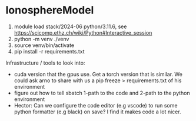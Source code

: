 # IonosphereModel
1.  module load stack/2024-06 python/3.11.6, see https://scicomp.ethz.ch/wiki/Python#Interactive_session
2.  python -m venv ./venv
3.  source venv/bin/activate
4.  pip install -r requirements.txt

Infrastructure / tools to look into:
- cuda version that the gpus use. Get a torch version that is similar. We could ask arno to share with us a pip freeze > requirements.txt of his environment
- figure out how to tell sbatch 1-path to the code and 2-path to the python environment
- Hector: Can we configure the code editor (e.g vscode) to run some python formatter (e.g black) on save? I find it makes code a lot nicer.